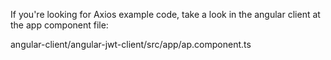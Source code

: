 If you're looking for Axios example code, take a look in the angular client at the app component file:

angular-client/angular-jwt-client/src/app/ap.component.ts